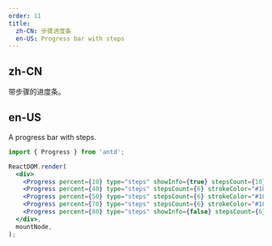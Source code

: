 ```yaml
---
order: 11
title:
  zh-CN: 步骤进度条
  en-US: Progress bar with steps
---
```


## zh-CN

带步骤的进度条。

## en-US

A progress bar with steps.

```jsx
import { Progress } from 'antd';

ReactDOM.render(
  <div>
    <Progress percent={10} type="steps" showInfo={true} stepsCount={10} strokeColor="#1890ff" />
    <Progress percent={40} type="steps" stepsCount={6} strokeColor="#1890ff" />
    <Progress percent={50} type="steps" stepsCount={6} strokeColor="#1890ff" />
    <Progress percent={70} type="steps" stepsCount={6} strokeColor="#1890ff" />
    <Progress percent={80} type="steps" showInfo={false} stepsCount={6} strokeColor="#1890ff" />
  </div>,
  mountNode,
);
```

<style>
div.ant-progress-steps {
  margin-right: 8px;
  margin-bottom: 8px;
}
</style>
